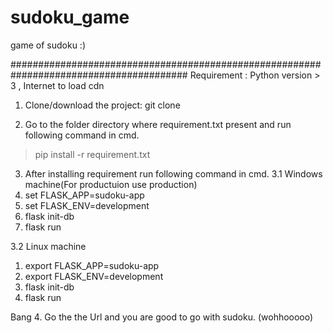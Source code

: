 # sudoku_game
game of sudoku :)


########################################################################################
Requirement : Python version > 3 , Internet to load cdn
1. Clone/download the project:
git clone 

2. Go to the folder directory where requirement.txt present and run following command in cmd.
> pip install -r requirement.txt

3. After installing requirement run following command in cmd.
3.1 Windows machine(For productuion use production)
1. set FLASK_APP=sudoku-app
2. set FLASK_ENV=development
3. flask init-db
4. flask run

3.2 Linux machine
1. export FLASK_APP=sudoku-app
2. export FLASK_ENV=development
3. flask init-db
4. flask run

Bang
4. Go the the Url and you are good to go with sudoku. (wohhooooo)
